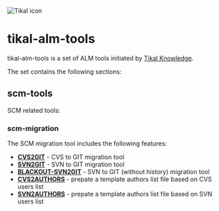 ![Tikal icon](http://tikalk.com/sites/all/themes/sasson/tikal/logo.png)
# tikal-alm-tools
tikal-alm-tools is a set of ALM tools initiated by [Tikal Knowledge](http://tikalk.com).

The set contains the following sections:
## scm-tools
SCM related tools:
### scm-migration
The SCM migration tool includes the following features:

* [**CVS2GIT**](https://github.com/tikalk/tikal-alm-tools/tree/master/scm-tools/scm-migration/manual/CVS2GIT) - CVS to GIT migration tool
* [**SVN2GIT**](https://github.com/tikalk/tikal-alm-tools/tree/master/scm-tools/scm-migration/manual/SVN2GIT) - SVN to GIT migration tool
* [**BLACKOUT-SVN2GIT**](https://github.com/tikalk/tikal-alm-tools/tree/master/scm-tools/scm-migration/manual/BLACKOUT-SVN2GIT) - SVN to GIT (without history) migration tool
* [**CVS2AUTHORS**](https://github.com/tikalk/tikal-alm-tools/tree/master/scm-tools/scm-migration/manual/CVS2AUTHORS) - prepate a template authors list file based on CVS users list
* [**SVN2AUTHORS**](https://github.com/tikalk/tikal-alm-tools/tree/master/scm-tools/scm-migration/manual/SVN2AUTHORS) - prepate a template authors list file based on SVN users list

